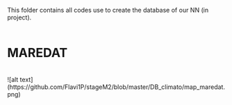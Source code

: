 This folder contains all codes use to create the database of our NN (in project).<br>
<br>

# MAREDAT

<br>
![alt text](https://github.com/Flavi1P/stageM2/blob/master/DB_climato/map_maredat.png)